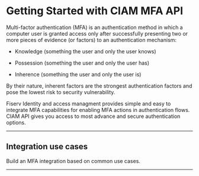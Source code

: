 
# Getting Started with CIAM MFA API  

Multi-factor authentication (MFA) is an authentication method in which a computer user is granted access only after successfully presenting two or more pieces of evidence (or factors) to an authentication mechanism:  


- Knowledge (something the user and only the user knows)  

- Possession (something the user and only the user has)  

- Inherence (something the user and only the user is)  

By their nature, inherent factors are the strongest authentication factors and pose the lowest risk to security vulnerability.  

Fiserv Identity and access managment  provides  simple and easy to integrate MFA  capabilities for enabling MFA actions in authentication flows. CIAM API  gives you access to  most advance and secure authentication options.  

---

## Integration use cases

Build an MFA integration  based on common use cases.

<!-- type: row -->

<!-- type: card
title: MFA using SMS or Email
description: Commerce Hub allows integration with Apple Pay and Google Pay mobile wallets.
link: ?path=docs/ciam-mfa/sms-email.md
-->

<!-- type: card
title:  MFA using TOTP
description: A split shipment is an ability to capture an authorization for the full order amount by performing a capture for each item shipped.
link: ?path=docs/ciam-mfa/TOTP.md
-->

<!-- type: card
title: MFA using Yubikey
description: Stored Credentials also known as Credentials on File or Card on File, allows customer to authorize the storage of their payment source details for future transactionst as a Cardholder Initiated Transaction (CIT).
link: ?path=docs/ciam-mfa/yubikey.md
-->

<!-- type: row-end -->

---
